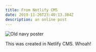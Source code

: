 ```yaml
---
title: From Netlify CMS
date: 2019-11-26T23:40:13.384Z
description: an online post
---
```

![Old navy poster](/img/post_navy_ww1_all-together.jpg "Enlist in the Navy")

This was created in Netlify CMS. Whoah!
